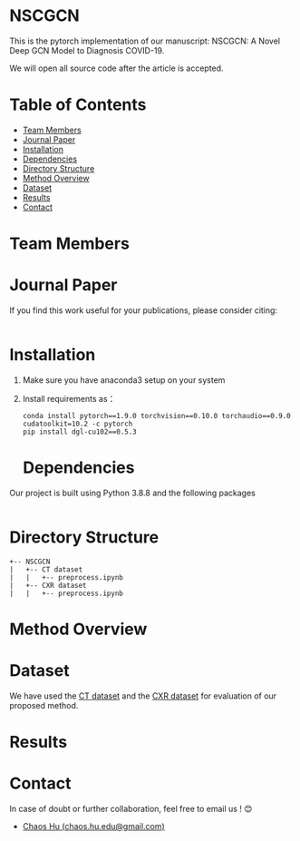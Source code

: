 # NSCGCN

This is the pytorch implementation of our manuscript: NSCGCN: A Novel Deep GCN Model to Diagnosis COVID-19.

We will open all source code after the article is accepted.

# Table of Contents

* [Team Members](#1)
* [Journal Paper](#2)
* [Installation](#3)
* [Dependencies](#4)
* [Directory Structure](#5)
* [Method Overview](#6)
* [Dataset](#7)
* [Results](#8)
* [Contact](#9)

# Team Members<a name='1'></a>

# Journal Paper<a name="2"></a>

If you find this work useful for your publications, please consider citing:

```

```



# Installation<a name="3"></a>

1. Make sure you have anaconda3 setup on your system

2. Install requirements as：

   ```
   conda install pytorch==1.9.0 torchvision==0.10.0 torchaudio==0.9.0 cudatoolkit=10.2 -c pytorch
   pip install dgl-cu102==0.5.3
   ```

   # Dependencies<a name="4"></a>

Our project is built using Python 3.8.8 and the following packages 

```

```

# Directory Structure<a name="5"></a>

```
+-- NSCGCN
|   +-- CT dataset
|   |   +-- preprocess.ipynb
|   +-- CXR dataset
|   |   +-- preprocess.ipynb
```

# Method Overview<a name="6"></a>

# Dataset<a name="7"></a>

We have used the [CT dataset](https://www.kaggle.com/andrewmvd/covid19-ct-scans)  and the [CXR dataset](https://www.kaggle.com/amanullahasraf/covid19-pneumonia-normal-chest-xray-pa-dataset) for evaluation of our proposed method. 

# Results<a name="8"></a>

# Contact<a name="9"></a>

In case of doubt or further collaboration, feel free to email us ! 😊

* [Chaos Hu (chaos.hu.edu@gmail.com)](mailto:chaos.hu.edu@gmail.com)
